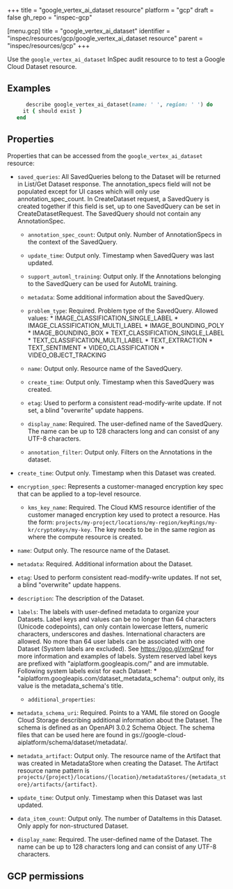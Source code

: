 +++
title = "google_vertex_ai_dataset resource"
platform = "gcp"
draft = false
gh_repo = "inspec-gcp"

[menu.gcp]
title = "google_vertex_ai_dataset"
identifier = "inspec/resources/gcp/google_vertex_ai_dataset resource"
parent = "inspec/resources/gcp"
+++

Use the `google_vertex_ai_dataset` InSpec audit resource to to test a Google Cloud Dataset resource.

## Examples

```ruby
      describe google_vertex_ai_dataset(name: ' ', region: ' ') do
     it { should exist }
   end
```

## Properties

Properties that can be accessed from the `google_vertex_ai_dataset` resource:


  * `saved_queries`: All SavedQueries belong to the Dataset will be returned in List/Get Dataset response. The annotation_specs field will not be populated except for UI cases which will only use annotation_spec_count. In CreateDataset request, a SavedQuery is created together if this field is set, up to one SavedQuery can be set in CreateDatasetRequest. The SavedQuery should not contain any AnnotationSpec.

    * `annotation_spec_count`: Output only. Number of AnnotationSpecs in the context of the SavedQuery.

    * `update_time`: Output only. Timestamp when SavedQuery was last updated.

    * `support_automl_training`: Output only. If the Annotations belonging to the SavedQuery can be used for AutoML training.

    * `metadata`: Some additional information about the SavedQuery.

    * `problem_type`: Required. Problem type of the SavedQuery. Allowed values: * IMAGE_CLASSIFICATION_SINGLE_LABEL * IMAGE_CLASSIFICATION_MULTI_LABEL * IMAGE_BOUNDING_POLY * IMAGE_BOUNDING_BOX * TEXT_CLASSIFICATION_SINGLE_LABEL * TEXT_CLASSIFICATION_MULTI_LABEL * TEXT_EXTRACTION * TEXT_SENTIMENT * VIDEO_CLASSIFICATION * VIDEO_OBJECT_TRACKING

    * `name`: Output only. Resource name of the SavedQuery.

    * `create_time`: Output only. Timestamp when this SavedQuery was created.

    * `etag`: Used to perform a consistent read-modify-write update. If not set, a blind "overwrite" update happens.

    * `display_name`: Required. The user-defined name of the SavedQuery. The name can be up to 128 characters long and can consist of any UTF-8 characters.

    * `annotation_filter`: Output only. Filters on the Annotations in the dataset.

  * `create_time`: Output only. Timestamp when this Dataset was created.

  * `encryption_spec`: Represents a customer-managed encryption key spec that can be applied to a top-level resource.

    * `kms_key_name`: Required. The Cloud KMS resource identifier of the customer managed encryption key used to protect a resource. Has the form: `projects/my-project/locations/my-region/keyRings/my-kr/cryptoKeys/my-key`. The key needs to be in the same region as where the compute resource is created.

  * `name`: Output only. The resource name of the Dataset.

  * `metadata`: Required. Additional information about the Dataset.

  * `etag`: Used to perform consistent read-modify-write updates. If not set, a blind "overwrite" update happens.

  * `description`: The description of the Dataset.

  * `labels`: The labels with user-defined metadata to organize your Datasets. Label keys and values can be no longer than 64 characters (Unicode codepoints), can only contain lowercase letters, numeric characters, underscores and dashes. International characters are allowed. No more than 64 user labels can be associated with one Dataset (System labels are excluded). See https://goo.gl/xmQnxf for more information and examples of labels. System reserved label keys are prefixed with "aiplatform.googleapis.com/" and are immutable. Following system labels exist for each Dataset: * "aiplatform.googleapis.com/dataset_metadata_schema": output only, its value is the metadata_schema's title.

    * `additional_properties`: 

  * `metadata_schema_uri`: Required. Points to a YAML file stored on Google Cloud Storage describing additional information about the Dataset. The schema is defined as an OpenAPI 3.0.2 Schema Object. The schema files that can be used here are found in gs://google-cloud-aiplatform/schema/dataset/metadata/.

  * `metadata_artifact`: Output only. The resource name of the Artifact that was created in MetadataStore when creating the Dataset. The Artifact resource name pattern is `projects/{project}/locations/{location}/metadataStores/{metadata_store}/artifacts/{artifact}`.

  * `update_time`: Output only. Timestamp when this Dataset was last updated.

  * `data_item_count`: Output only. The number of DataItems in this Dataset. Only apply for non-structured Dataset.

  * `display_name`: Required. The user-defined name of the Dataset. The name can be up to 128 characters long and can consist of any UTF-8 characters.


## GCP permissions
